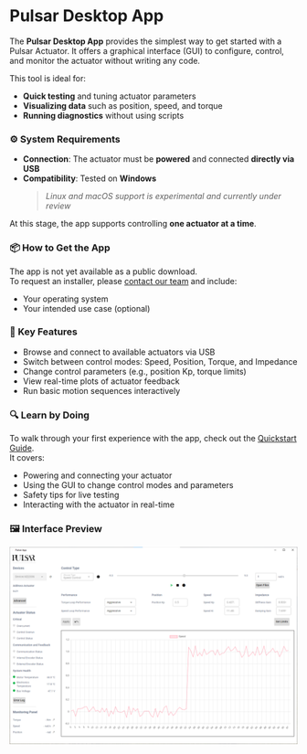 # Pulsar Desktop App

The **Pulsar Desktop App** provides the simplest way to get started with a Pulsar Actuator. It offers a graphical interface (GUI) to configure, control, and monitor the actuator without writing any code.

This tool is ideal for:
- **Quick testing** and tuning actuator parameters
- **Visualizing data** such as position, speed, and torque
- **Running diagnostics** without using scripts

### ⚙️ System Requirements

- **Connection**: The actuator must be **powered** and connected **directly via USB**
- **Compatibility**: Tested on **Windows**  
  > _Linux and macOS support is experimental and currently under review_

At this stage, the app supports controlling **one actuator at a time**.

### 📦 How to Get the App

The app is not yet available as a public download.  
To request an installer, please [contact our team](support.md) and include:
- Your operating system
- Your intended use case (optional)

### 🚀 Key Features

- Browse and connect to available actuators via USB
- Switch between control modes: Speed, Position, Torque, and Impedance
- Change control parameters (e.g., position Kp, torque limits)
- View real-time plots of actuator feedback
- Run basic motion sequences interactively

### 🔍 Learn by Doing

To walk through your first experience with the app, check out the [Quickstart Guide](quickstart.md).  
It covers:
- Powering and connecting your actuator  
- Using the GUI to change control modes and parameters  
- Safety tips for live testing  
- Interacting with the actuator in real-time  

### 🖼 Interface Preview

![Pulsar Desktop GUI](assets/images/GUI_01.png)
